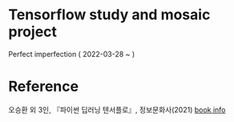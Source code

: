 # Tensorflow study and mosaic project

Perfect imperfection ( 2022-03-28 ~ )

# Reference

오승환 외 3인, 『파이썬 딥러닝 텐서플로』, 정보문화사(2021)
[book info](https://www.aladin.co.kr/shop/wproduct.aspx?ItemId=275076824)
